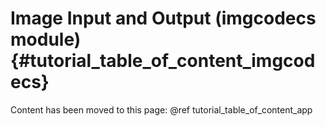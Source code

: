 Image Input and Output (imgcodecs module) {#tutorial_table_of_content_imgcodecs}
=========================================

Content has been moved to this page: @ref tutorial_table_of_content_app
